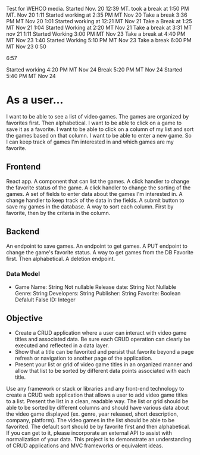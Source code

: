 Test for WEHCO media. Started Nov. 20 12:39 MT.
took a break at 1:50 PM MT. Nov 20
1:11
Started working at 2:35 PM MT Nov 20
Take a break 3:36 PM MT Nov 20
1:01
Started working at 12:21 MT Nov 21
Take a Break at 1:25 MT Nov 21
1:04
Started Working at 2:20 MT Nov 21
Take a break at 3:31 MT nov 21
1:11
Started Working 3:00 PM MT Nov 23
Take a break at 4:40 PM MT Nov 23
1:40
Started Working 5:10 PM MT Nov 23
Take a break 6:00 PM MT Nov 23
0:50

6:57

Started working 4:20 PM MT Nov 24
Break 5:20 PM MT Nov 24
Started 5:40 PM MT Nov 24



# As a user...
I want to be able to see a list of video games. The games are organized by favorites first. Then alphabetical.
I want to be able to click on a game to save it as a favorite.
I want to be able to click on a column of my list and sort the games based on that column.
I want to be able to enter a new game.
So I can keep track of games I'm interested in and which games are my favorite.

## Frontend
React app.
A component that can list the games.
A click handler  to change the favorite status of the game.
A click handler to change the sorting of the games.
A set of fields to enter data about the games I'm interested in.
A change handler to keep track of the data in the fields.
A submit button to save my games in the database.
A way to sort each column. First by favorite, then by the criteria in the column.



## Backend
An endpoint to save games.
An endpoint to get games.
A PUT endpoint to change the game's favorite status.
A way to get games from the DB Favorite first. Then alphabetical.
A deletion endpoint.

### Data Model
* Game
    Name: String Not nullable
    Release date: String  Not Nullable
    Genre: String
    Developers: String
    Publisher: String
    Favorite: Boolean Defalult False
    ID: Integer





## Objective
* Create a CRUD application where a user can interact with video game titles and associated data. Be sure each CRUD operation can clearly be executed and reflected in a data layer.
* Show that a title can be favorited and persist that favorite beyond a page refresh or navigation to another page of the application.
* Present your list or grid of video game titles in an organized manner and allow that list to be sorted by different data points associated with each title.

Use any framework or stack or libraries and any front-end technology to create a CRUD web application that allows a user to add video game titles to a list. Present the list in a clean, readable way. The list or grid should be able to be sorted by different columns and should have various data about the video game displayed (ex. genre, year released, short description, company, platform). The video games in the list should be able to be favorited. The default sort should be by favorite first and then alphabetical. If you can get to it, please incorporate an external API to assist with normalization of your data. This project is to demonstrate an understanding of CRUD applications and MVC frameworks or equivalent ideas.

